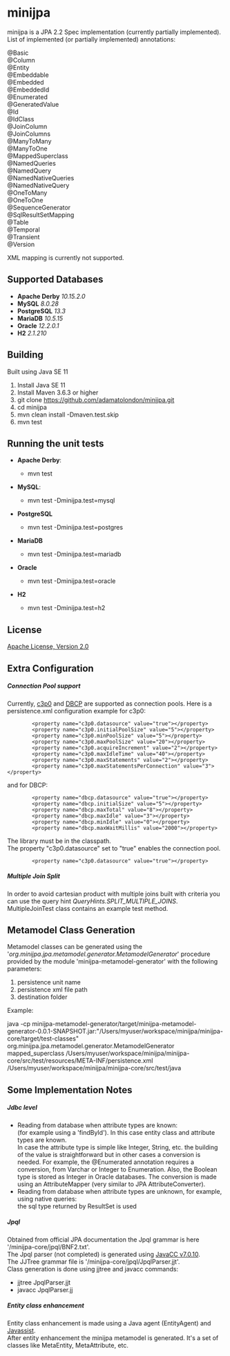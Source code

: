 # minijpa
minijpa is a JPA 2.2 Spec implementation (currently partially implemented).  
List of implemented (or partially implemented) annotations:  

@Basic  
@Column  
@Entity  
@Embeddable  
@Embedded  
@EmbeddedId  
@Enumerated  
@GeneratedValue  
@Id  
@IdClass  
@JoinColumn  
@JoinColumns  
@ManyToMany  
@ManyToOne  
@MappedSuperclass  
@NamedQueries  
@NamedQuery  
@NamedNativeQueries  
@NamedNativeQuery  
@OneToMany  
@OneToOne  
@SequenceGenerator  
@SqlResultSetMapping  
@Table  
@Temporal  
@Transient  
@Version  


XML mapping is currently not supported.  

## Supported Databases  
- **Apache Derby** *10.15.2.0*  
- **MySQL** *8.0.28*  
- **PostgreSQL** *13.3*  
- **MariaDB** *10.5.15*  
- **Oracle** *12.2.0.1*  
- **H2** *2.1.210*  

## Building  
Built using Java SE 11    
1. Install Java SE 11  
2. Install Maven 3.6.3 or higher  
3. git clone https://github.com/adamatolondon/minijpa.git
4. cd minijpa  
5. mvn clean install -Dmaven.test.skip  
6. mvn test  

## Running the unit tests  
- **Apache Derby**:  
     - mvn test  
  

- **MySQL**:  
    - mvn test -Dminijpa.test=mysql  
  

- **PostgreSQL**  
    - mvn test -Dminijpa.test=postgres  
  

- **MariaDB**  
    - mvn test -Dminijpa.test=mariadb  
  

- **Oracle**  
    - mvn test -Dminijpa.test=oracle  
  

- **H2**  
    - mvn test -Dminijpa.test=h2  
  
## License  
[Apache License, Version 2.0](https://www.apache.org/licenses/LICENSE-2.0)  


## Extra Configuration  
##### Connection Pool support  
Currently, [c3p0](https://www.mchange.com/projects/c3p0/) and [DBCP](https://commons.apache.org/proper/commons-dbcp/) are supported as connection pools. Here is a persistence.xml configuration example for c3p0:  

            <property name="c3p0.datasource" value="true"></property>
            <property name="c3p0.initialPoolSize" value="5"></property>
            <property name="c3p0.minPoolSize" value="5"></property>
            <property name="c3p0.maxPoolSize" value="20"></property>
            <property name="c3p0.acquireIncrement" value="2"></property>
            <property name="c3p0.maxIdleTime" value="40"></property>
            <property name="c3p0.maxStatements" value="2"></property>
            <property name="c3p0.maxStatementsPerConnection" value="3"></property>

and for DBCP:  

            <property name="dbcp.datasource" value="true"></property>
            <property name="dbcp.initialSize" value="5"></property>
            <property name="dbcp.maxTotal" value="8"></property>
            <property name="dbcp.maxIdle" value="3"></property>
            <property name="dbcp.minIdle" value="0"></property>
            <property name="dbcp.maxWaitMillis" value="2000"></property>

The library must be in the classpath.  
The property "c3p0.datasource" set to "true" enables the connection pool.

            <property name="c3p0.datasource" value="true"></property>

##### Multiple Join Split  
In order to avoid cartesian product with multiple joins built with criteria you can use the query hint *QueryHints.SPLIT_MULTIPLE_JOINS*.
MultipleJoinTest class contains an example test method.

## Metamodel Class Generation  
Metamodel classes can be generated using the '*org.minijpa.jpa.metamodel.generator.MetamodelGenerator*' procedure provided by the module 'minijpa-metamodel-generator' with the following parameters:  

1. persistence unit name  
2. persistence xml file path  
3. destination folder  


Example:  

java -cp minijpa-metamodel-generator/target/minijpa-metamodel-generator-0.0.1-SNAPSHOT.jar:"/Users/myuser/workspace/minijpa/minijpa-core/target/test-classes" org.minijpa.jpa.metamodel.generator.MetamodelGenerator mapped_superclass /Users/myuser/workspace/minijpa/minijpa-core/src/test/resources/META-INF/persistence.xml /Users/myuser/workspace/minijpa/minijpa-core/src/test/java

## Some Implementation Notes  
##### Jdbc level  
- Reading from database when attribute types are known:  
(for example using a 'findById'). In this case entity class and attribute types are known.  
In case the attribute type is simple like Integer, String, etc. the building of the value is straightforward but in other cases a conversion is needed. For example, the @Enumerated annotation requires a conversion, from Varchar or Integer to Enumeration. Also, the Boolean type is stored as Integer in Oracle databases. The conversion is made using an AttributeMapper (very similar to JPA AttributeConverter).  
- Reading from database when attribute types are unknown, for example, using native queries:  
the sql type returned by ResultSet is used  

##### Jpql  
Obtained from official JPA documentation the Jpql grammar is here '/minijpa-core/jpql/BNF2.txt'.  
The Jpql parser (not completed) is generated using [JavaCC v7.0.10](https://javacc.github.io/javacc/).  
The JJTree grammar file is '/minijpa-core/jpql/JpqlParser.jjt'.  
Class generation is done using jjtree and javacc commands:  
- jjtree JpqlParser.jjt  
- javacc JpqlParser.jj  

##### Entity class enhancement  
Entity class enhancement is made using a Java agent (EntityAgent) and [Javassist](https://www.javassist.org/).  
After entity enhancement the minijpa metamodel is generated. It's a set of classes like MetaEntity, MetaAttribute, etc.  




